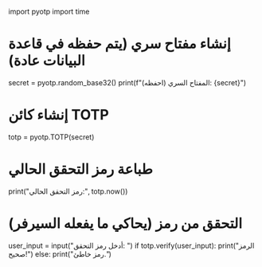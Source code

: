 import pyotp
import time

# إنشاء مفتاح سري (يتم حفظه في قاعدة البيانات عادة)
secret = pyotp.random_base32()
print(f"المفتاح السري (احفظه): {secret}")

# إنشاء كائن TOTP
totp = pyotp.TOTP(secret)

# طباعة رمز التحقق الحالي
print("رمز التحقق الحالي:", totp.now())

# التحقق من رمز (يحاكي ما يفعله السيرفر)
user_input = input("أدخل رمز التحقق: ")
if totp.verify(user_input):
    print("الرمز صحيح!")
else:
    print("رمز خاطئ.")
